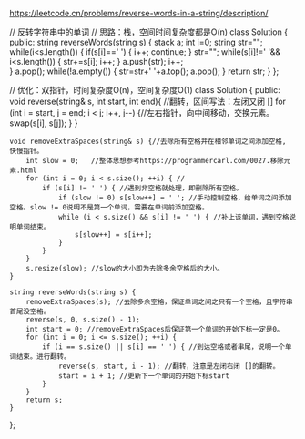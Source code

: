 https://leetcode.cn/problems/reverse-words-in-a-string/description/

// 反转字符串中的单词
// 思路：栈，空间时间复杂度都是O(n)
class Solution {
public:
    string reverseWords(string s) {
        stack<string> a;
        int i=0;
        string str="";
        while(i<s.length())
        {
            if(s[i]==' ')
            {
                i++;
                continue;
            }
            str="";
            while(s[i]!=' '&& i<s.length())
            {
                str+=s[i];
                i++;
            }
            a.push(str);
            i++;    
        }
        a.pop();
        while(!a.empty())
        {
            str=str+' '+a.top();
            a.pop();
        }
        return str;
    }
};


// 优化：双指针，时间复杂度O(n)，空间复杂度O(1)
class Solution {
public:
    void reverse(string& s, int start, int end){ //翻转，区间写法：左闭又闭 []
        for (int i = start, j = end; i < j; i++, j--) {//左右指针，向中间移动，交换元素。
            swap(s[i], s[j]);
        }
    }

    void removeExtraSpaces(string& s) {//去除所有空格并在相邻单词之间添加空格, 快慢指针。
        int slow = 0;   //整体思想参考https://programmercarl.com/0027.移除元素.html
        for (int i = 0; i < s.size(); ++i) { //
            if (s[i] != ' ') { //遇到非空格就处理，即删除所有空格。
                if (slow != 0) s[slow++] = ' '; //手动控制空格，给单词之间添加空格。slow != 0说明不是第一个单词，需要在单词前添加空格。
                while (i < s.size() && s[i] != ' ') { //补上该单词，遇到空格说明单词结束。
                    s[slow++] = s[i++];
                }
            }
        }
        s.resize(slow); //slow的大小即为去除多余空格后的大小。
    }

    string reverseWords(string s) {
        removeExtraSpaces(s); //去除多余空格，保证单词之间之只有一个空格，且字符串首尾没空格。
        reverse(s, 0, s.size() - 1);
        int start = 0; //removeExtraSpaces后保证第一个单词的开始下标一定是0。
        for (int i = 0; i <= s.size(); ++i) {
            if (i == s.size() || s[i] == ' ') { //到达空格或者串尾，说明一个单词结束。进行翻转。
                reverse(s, start, i - 1); //翻转，注意是左闭右闭 []的翻转。
                start = i + 1; //更新下一个单词的开始下标start
            }
        }
        return s;
    }
};